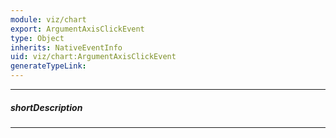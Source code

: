 ```yaml
---
module: viz/chart
export: ArgumentAxisClickEvent
type: Object
inherits: NativeEventInfo
uid: viz/chart:ArgumentAxisClickEvent
generateTypeLink: 
---
```

---
##### shortDescription
<!-- Description goes here -->

---
<!-- Description goes here -->